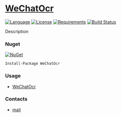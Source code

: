 # [WeChatOcr](https://github.com/ZGGSONG/WeChatOcr/)

[![Language](https://img.shields.io/badge/language-C%23-blue.svg?style=flat-square)](https://github.com/ZGGSONG/WeChatOcr/search?l=C%23&o=desc&s=&type=Code)
[![License](https://img.shields.io/github/license/ZGGSONG/WeChatOcr.svg?label=License&maxAge=86400)](LICENSE)
[![Requirements](https://img.shields.io/badge/Requirements-.NET8.0/7.0/6.0_FRAMEWORK481/472-blue.svg)](https://github.com/dotnet/runtime)
[![Build Status](https://github.com/ZGGSONG/WeChatOcr/workflows/.NET/badge.svg?branch=master)](https://github.com/ZGGSONG/WeChatOcr/actions/workflows/dotnet.yml?query=workflow%3A.NET)

Description

### Nuget

[![NuGet](https://img.shields.io/nuget/dt/WeChatOcr.svg?style=flat-square&label=WeChatOcr)](https://www.nuget.org/packages/WeChatOcr/)

```
Install-Package WeChatOcr
```

### Usage

- [WeChatOcr](./src/WeChatOcr/README.md)


### Contacts

* [mail](mailto:zggsong@foxmail.com)
